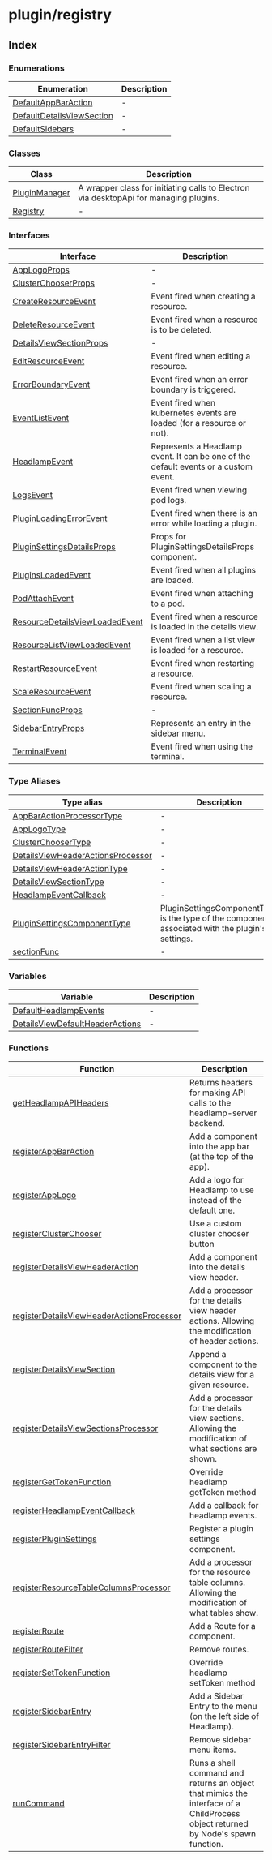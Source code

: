 # plugin/registry

## Index

### Enumerations

| Enumeration | Description |
| ------ | ------ |
| [DefaultAppBarAction](enumerations/DefaultAppBarAction.md) | - |
| [DefaultDetailsViewSection](enumerations/DefaultDetailsViewSection.md) | - |
| [DefaultSidebars](enumerations/DefaultSidebars.md) | - |

### Classes

| Class | Description |
| ------ | ------ |
| [PluginManager](classes/PluginManager.md) | A wrapper class for initiating calls to Electron via desktopApi for managing plugins. |
| [Registry](classes/Registry.md) | - |

### Interfaces

| Interface | Description |
| ------ | ------ |
| [AppLogoProps](interfaces/AppLogoProps.md) | - |
| [ClusterChooserProps](interfaces/ClusterChooserProps.md) | - |
| [CreateResourceEvent](interfaces/CreateResourceEvent.md) | Event fired when creating a resource. |
| [DeleteResourceEvent](interfaces/DeleteResourceEvent.md) | Event fired when a resource is to be deleted. |
| [DetailsViewSectionProps](interfaces/DetailsViewSectionProps.md) | - |
| [EditResourceEvent](interfaces/EditResourceEvent.md) | Event fired when editing a resource. |
| [ErrorBoundaryEvent](interfaces/ErrorBoundaryEvent.md) | Event fired when an error boundary is triggered. |
| [EventListEvent](interfaces/EventListEvent.md) | Event fired when kubernetes events are loaded (for a resource or not). |
| [HeadlampEvent](interfaces/HeadlampEvent.md) | Represents a Headlamp event. It can be one of the default events or a custom event. |
| [LogsEvent](interfaces/LogsEvent.md) | Event fired when viewing pod logs. |
| [PluginLoadingErrorEvent](interfaces/PluginLoadingErrorEvent.md) | Event fired when there is an error while loading a plugin. |
| [PluginSettingsDetailsProps](interfaces/PluginSettingsDetailsProps.md) | Props for PluginSettingsDetailsProps component. |
| [PluginsLoadedEvent](interfaces/PluginsLoadedEvent.md) | Event fired when all plugins are loaded. |
| [PodAttachEvent](interfaces/PodAttachEvent.md) | Event fired when attaching to a pod. |
| [ResourceDetailsViewLoadedEvent](interfaces/ResourceDetailsViewLoadedEvent.md) | Event fired when a resource is loaded in the details view. |
| [ResourceListViewLoadedEvent](interfaces/ResourceListViewLoadedEvent.md) | Event fired when a list view is loaded for a resource. |
| [RestartResourceEvent](interfaces/RestartResourceEvent.md) | Event fired when restarting a resource. |
| [ScaleResourceEvent](interfaces/ScaleResourceEvent.md) | Event fired when scaling a resource. |
| [SectionFuncProps](interfaces/SectionFuncProps.md) | - |
| [SidebarEntryProps](interfaces/SidebarEntryProps.md) | Represents an entry in the sidebar menu. |
| [TerminalEvent](interfaces/TerminalEvent.md) | Event fired when using the terminal. |

### Type Aliases

| Type alias | Description |
| ------ | ------ |
| [AppBarActionProcessorType](type-aliases/AppBarActionProcessorType.md) | - |
| [AppLogoType](type-aliases/AppLogoType.md) | - |
| [ClusterChooserType](type-aliases/ClusterChooserType.md) | - |
| [DetailsViewHeaderActionsProcessor](type-aliases/DetailsViewHeaderActionsProcessor.md) | - |
| [DetailsViewHeaderActionType](type-aliases/DetailsViewHeaderActionType.md) | - |
| [DetailsViewSectionType](type-aliases/DetailsViewSectionType.md) | - |
| [HeadlampEventCallback](type-aliases/HeadlampEventCallback.md) | - |
| [PluginSettingsComponentType](type-aliases/PluginSettingsComponentType.md) | PluginSettingsComponentType is the type of the component associated with the plugin's settings. |
| [sectionFunc](type-aliases/sectionFunc.md) | - |

### Variables

| Variable | Description |
| ------ | ------ |
| [DefaultHeadlampEvents](variables/DefaultHeadlampEvents.md) | - |
| [DetailsViewDefaultHeaderActions](variables/DetailsViewDefaultHeaderActions.md) | - |

### Functions

| Function | Description |
| ------ | ------ |
| [getHeadlampAPIHeaders](functions/getHeadlampAPIHeaders.md) | Returns headers for making API calls to the headlamp-server backend. |
| [registerAppBarAction](functions/registerAppBarAction.md) | Add a component into the app bar (at the top of the app). |
| [registerAppLogo](functions/registerAppLogo.md) | Add a logo for Headlamp to use instead of the default one. |
| [registerClusterChooser](functions/registerClusterChooser.md) | Use a custom cluster chooser button |
| [registerDetailsViewHeaderAction](functions/registerDetailsViewHeaderAction.md) | Add a component into the details view header. |
| [registerDetailsViewHeaderActionsProcessor](functions/registerDetailsViewHeaderActionsProcessor.md) | Add a processor for the details view header actions. Allowing the modification of header actions. |
| [registerDetailsViewSection](functions/registerDetailsViewSection.md) | Append a component to the details view for a given resource. |
| [registerDetailsViewSectionsProcessor](functions/registerDetailsViewSectionsProcessor.md) | Add a processor for the details view sections. Allowing the modification of what sections are shown. |
| [registerGetTokenFunction](functions/registerGetTokenFunction.md) | Override headlamp getToken method |
| [registerHeadlampEventCallback](functions/registerHeadlampEventCallback.md) | Add a callback for headlamp events. |
| [registerPluginSettings](functions/registerPluginSettings.md) | Register a plugin settings component. |
| [registerResourceTableColumnsProcessor](functions/registerResourceTableColumnsProcessor.md) | Add a processor for the resource table columns. Allowing the modification of what tables show. |
| [registerRoute](functions/registerRoute.md) | Add a Route for a component. |
| [registerRouteFilter](functions/registerRouteFilter.md) | Remove routes. |
| [registerSetTokenFunction](functions/registerSetTokenFunction.md) | Override headlamp setToken method |
| [registerSidebarEntry](functions/registerSidebarEntry.md) | Add a Sidebar Entry to the menu (on the left side of Headlamp). |
| [registerSidebarEntryFilter](functions/registerSidebarEntryFilter.md) | Remove sidebar menu items. |
| [runCommand](functions/runCommand.md) | Runs a shell command and returns an object that mimics the interface of a ChildProcess object returned by Node's spawn function. |
